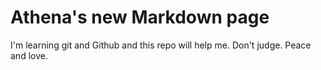 # Athena's new Markdown page

I'm learning git and Github and this repo will help me. Don't judge. Peace and love.

